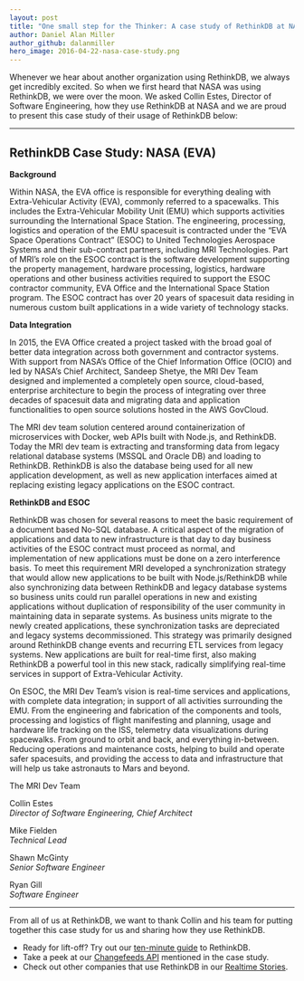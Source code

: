 ```yaml
---
layout: post
title: "One small step for the Thinker: A case study of RethinkDB at NASA"
author: Daniel Alan Miller
author_github: dalanmiller
hero_image: 2016-04-22-nasa-case-study.png
---
```


Whenever we hear about another organization using RethinkDB, we always get
incredibly excited. So when we first heard that NASA was using RethinkDB, we were
over the moon. We asked Collin Estes, Director of Software Engineering, how
they use RethinkDB at NASA and we are proud to present this case study
of their usage of RethinkDB below:

<!-- more -->
---

## RethinkDB Case Study:  NASA (EVA)

**Background**

Within NASA, the EVA office is responsible for everything dealing with Extra-Vehicular Activity (EVA), commonly referred to a spacewalks.  This includes the Extra-Vehicular Mobility Unit (EMU) which supports activities surrounding the International Space Station. The engineering, processing, logistics and operation of the EMU spacesuit is contracted under the “EVA Space Operations Contract” (ESOC) to United Technologies Aerospace Systems and their sub-contract partners, including MRI Technologies.  Part of MRI’s role on the ESOC contract is the software development supporting the property management, hardware processing, logistics, hardware operations and other business activities required to support the ESOC contractor community, EVA Office and the International Space Station program.  The ESOC contract has over 20 years of spacesuit data residing in numerous custom built applications in a wide variety of technology stacks.


**Data Integration**

In 2015, the EVA Office created a project tasked with the broad goal of better data integration across both government and contractor systems.  With support from NASA’s Office of the Chief Information Office (OCIO) and led by NASA’s Chief Architect, Sandeep Shetye, the MRI Dev Team designed and implemented a completely open source, cloud-based, enterprise architecture to begin the process of integrating over three decades of spacesuit data and migrating data and application functionalities to open source solutions hosted in the  AWS GovCloud.  

The MRI dev team solution centered around containerization of microservices with Docker, web APIs built with Node.js, and RethinkDB.  Today the MRI dev team is extracting and transforming data from legacy relational database systems (MSSQL and Oracle DB) and loading to RethinkDB.  RethinkDB is also the database being used for all new application development, as well as new application interfaces aimed at replacing existing legacy applications on the ESOC contract.  

**RethinkDB and ESOC**

RethinkDB was chosen for several reasons to meet the basic requirement of a document based No-SQL database.  A critical aspect of the migration of applications and data to new infrastructure is that day to day business activities of the ESOC contract must proceed as normal, and implementation of new applications must be done on a zero interference basis.  To meet this requirement MRI developed a synchronization strategy that would allow new applications to be built with Node.js/RethinkDB while also synchronizing data between RethinkDB and legacy database systems so business units could run parallel operations in new and existing applications without duplication of responsibility of the user community in maintaining data in separate systems.  As business units migrate to the newly created applications, these synchronization tasks are depreciated and legacy systems decommissioned.  This strategy was primarily designed around RethinkDB change events and recurring ETL services from legacy systems.  New applications are built for real-time first, also making RethinkDB a powerful tool in this new stack, radically simplifying real-time services in support of Extra-Vehicular Activity.

On ESOC, the MRI Dev Team’s vision is real-time services and applications, with complete data integration; in support of all activities surrounding the EMU. From the engineering and fabrication of the components and tools, processing and logistics of flight manifesting and planning, usage and hardware life tracking on the ISS, telemetry data visualizations during spacewalks. From ground to orbit and back, and everything in-between.  Reducing operations and maintenance costs, helping to build and operate safer spacesuits, and providing the access to data and infrastructure that will help us take astronauts to Mars and beyond.

The MRI Dev Team

Collin Estes<br>
*Director of Software Engineering, Chief Architect*

Mike Fielden<br>
*Technical Lead*

Shawn McGinty<br>
*Senior Software Engineer*

Ryan Gill<br>
*Software Engineer*

---

From all of us at RethinkDB, we want to thank Collin and his team for putting together this case study for us and sharing how they use RethinkDB.

* Ready for lift-off? Try out our [ten-minute guide][10m] to RethinkDB.
* Take a peek at our [Changefeeds API][changefeeds] mentioned in the case study.
* Check out other companies that use RethinkDB in our [Realtime Stories][realtime-stories].

[10m]: https://rethinkdb.com/docs/guide/javascript/
[changefeeds]: https://rethinkdb.com/docs/changefeeds/python/
[realtime-stories]: https://www.youtube.com/playlist?list=PLeOf6NJfdgGOxIXNjShlShNgshy4AXr91
